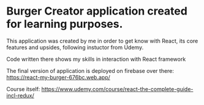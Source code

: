 # Burger Creator application created for learning purposes.

This application was created by me in order to get know with React,
its core features and upsides, following instuctor from Udemy. 

Code written there shows my skills in interaction with React framework


The final version of application is deployed on firebase over there:
https://react-my-burger-676bc.web.app/

Course itself: 
https://www.udemy.com/course/react-the-complete-guide-incl-redux/
